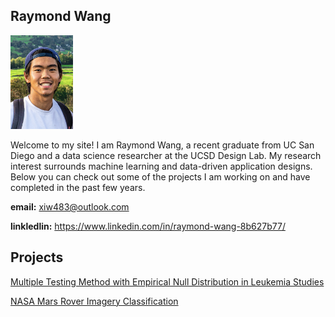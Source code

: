 ## Raymond Wang

<img src="/photo1.jpg" width="100" height="150"> 

Welcome to my site! I am Raymond Wang, a recent graduate from UC San Diego and a data science researcher at the UCSD Design Lab. My research interest surrounds machine learning and data-driven application designs. Below you can check out some of the projects I am working on and have completed in the past few years.

**email:** xiw483@outlook.com

**linkledlin:** https://www.linkedin.com/in/raymond-wang-8b627b77/

## Projects

[Multiple Testing Method with Empirical Null Distribution in Leukemia Studies](https://xiw483.github.io/dsc180b-website/)

[NASA Mars Rover Imagery Classification](https://medium.com/ds3ucsd/mars-rover-image-classification-5151db5e0f4)
